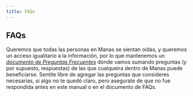 ```yaml
---
title: FAQs
---
```

## FAQs

Queremos que todas las personas en Manas se sientan oídas, y queremos un acceso igualitario a la información, por lo que mantenemos un *[documento de Preguntas Frecuentes](http://man.as/faq)* donde vamos sumando preguntas (y por supuesto, respuestas) de las que cualqueira dentro de Manas puede beneficiarse. Sentite libre de agregar las preguntas que consideres necesarias, si algo no te quedó claro, pero asegurate de que no fue respondida antes en este manual o en el documento de FAQs.
